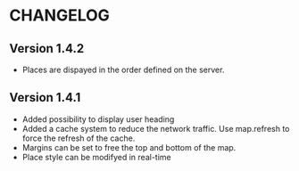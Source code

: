# CHANGELOG

## Version 1.4.2

- Places are dispayed in the order defined on the server.

## Version 1.4.1

- Added possibility to display user heading
- Added a cache system to reduce the network traffic. Use map.refresh to force the refresh of the cache.
- Margins can be set to free the top and bottom of the map.
- Place style can be modifyed in real-time